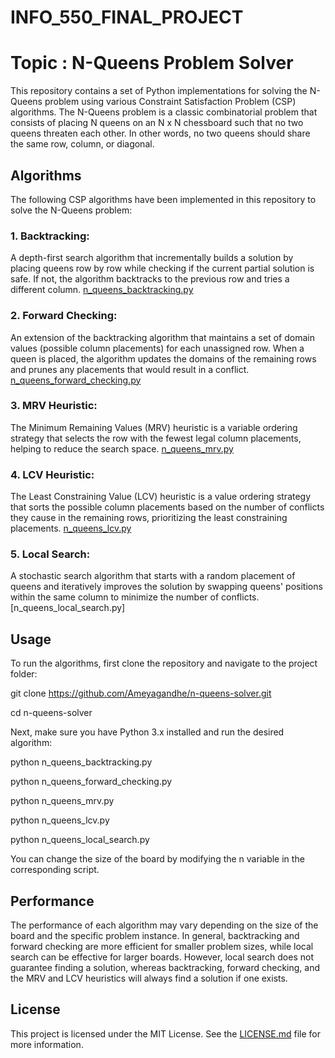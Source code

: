 # INFO_550_FINAL_PROJECT
# Topic : N-Queens Problem Solver
This repository contains a set of Python implementations for solving the N-Queens problem using various Constraint Satisfaction Problem (CSP) algorithms. The N-Queens problem is a classic combinatorial problem that consists of placing N queens on an N x N chessboard such that no two queens threaten each other. In other words, no two queens should share the same row, column, or diagonal.
## Algorithms
The following CSP algorithms have been implemented in this repository to solve the N-Queens problem:
### 1. Backtracking: 
A depth-first search algorithm that incrementally builds a solution by placing queens row by row while checking if the current partial solution is safe. If not, the algorithm backtracks to the previous row and tries a different column. [n_queens_backtracking.py](https://github.com/Ameyagandhe/INFO_550_FINAL_PROJECT/blob/main/n_queens_backtracking.py.ipynb)
### 2. Forward Checking: 
An extension of the backtracking algorithm that maintains a set of domain values (possible column placements) for each unassigned row. When a queen is placed, the algorithm updates the domains of the remaining rows and prunes any placements that would result in a conflict. [n_queens_forward_checking.py](https://github.com/Ameyagandhe/INFO_550_FINAL_PROJECT/blob/main/n_queens_forward_checking.py.ipynb)
### 3. MRV Heuristic: 
The Minimum Remaining Values (MRV) heuristic is a variable ordering strategy that selects the row with the fewest legal column placements, helping to reduce the search space. [n_queens_mrv.py](https://github.com/Ameyagandhe/INFO_550_FINAL_PROJECT/blob/main/n_queens_mrv.py.ipynb)
### 4. LCV Heuristic: 
The Least Constraining Value (LCV) heuristic is a value ordering strategy that sorts the possible column placements based on the number of conflicts they cause in the remaining rows, prioritizing the least constraining placements. [n_queens_lcv.py](https://github.com/Ameyagandhe/INFO_550_FINAL_PROJECT/blob/main/n_queens_lcv.py.ipynb)
### 5. Local Search: 
A stochastic search algorithm that starts with a random placement of queens and iteratively improves the solution by swapping queens' positions within the same column to minimize the number of conflicts. [n_queens_local_search.py] 
## Usage
To run the algorithms, first clone the repository and navigate to the project folder:

git clone https://github.com/Ameyagandhe/n-queens-solver.git

cd n-queens-solver

Next, make sure you have Python 3.x installed and run the desired algorithm:

python n_queens_backtracking.py

python n_queens_forward_checking.py

python n_queens_mrv.py

python n_queens_lcv.py

python n_queens_local_search.py

You can change the size of the board by modifying the n variable in the corresponding script.

## Performance
The performance of each algorithm may vary depending on the size of the board and the specific problem instance. In general, backtracking and forward checking are more efficient for smaller problem sizes, while local search can be effective for larger boards. However, local search does not guarantee finding a solution, whereas backtracking, forward checking, and the MRV and LCV heuristics will always find a solution if one exists.

## License
This project is licensed under the MIT License. See the [LICENSE.md](https://github.com/Ameyagandhe/INFO_550_FINAL_PROJECT/blob/main/LICENSE) file for more information.

